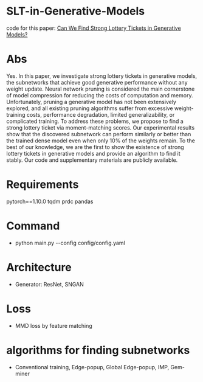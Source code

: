 # SLT-in-Generative-Models
code for this paper: [Can We Find Strong Lottery Tickets in Generative Models?](https://arxiv.org/abs/2212.08311)

# Abs
Yes. In this paper, we investigate strong lottery tickets in generative models, the subnetworks that achieve good generative performance without any weight update. Neural network pruning is considered the main cornerstone of model compression for reducing the costs of computation and memory. Unfortunately, pruning a generative model has not been extensively explored, and all existing pruning algorithms suffer from excessive weight-training costs, performance degradation, limited generalizability, or complicated training. To address these problems, we propose to find a strong lottery ticket via moment-matching scores. Our experimental results show that the discovered subnetwork can perform similarly or better than the trained dense model even when only 10% of the weights remain. To the best of our knowledge, we are the first to show the existence of strong lottery tickets in generative models and provide an algorithm to find it stably. Our code and supplementary materials are publicly available.

# Requirements
pytorch==1.10.0 tqdm prdc pandas

# Command
- python main.py --config config/config.yaml

# Architecture
- Generator: ResNet, SNGAN

# Loss
- MMD loss by feature matching

# algorithms for finding subnetworks
- Conventional training, Edge-popup, Global Edge-popup, IMP, Gem-miner